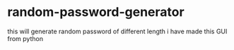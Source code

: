 # random-password-generator
this will generate random password of different length i have made this GUI from python 
